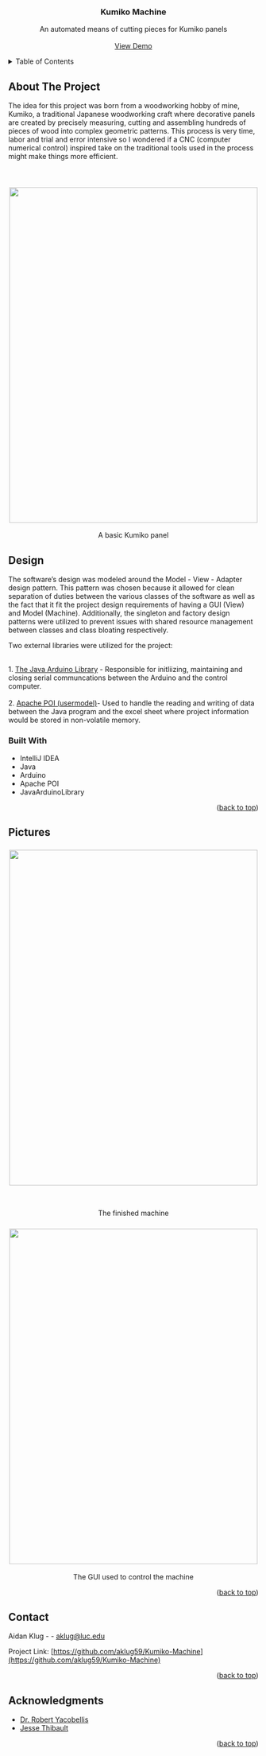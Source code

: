<!-- PROJECT LOGO -->

<h3 align="center">Kumiko Machine</h3>

  <p align="center">
    An automated means of cutting pieces for Kumiko panels
    <br />
    <br />
    <a href="https://www.youtube.com/watch?v=sn2D4_aM-SU&t=13s">View Demo</a>
  </p>
</div>



<!-- TABLE OF CONTENTS -->
<details>
  <summary>Table of Contents</summary>
  <ol>
    <li>
      <a href="#about-the-project">About The Project</a>
      <ul>
        <li><a href="#built-with">Built With</a></li>
      </ul>
    </li>
    <li>
      <a href="#getting-started">Getting Started</a>
      <ul>
        <li><a href="#prerequisites">Prerequisites</a></li>
        <li><a href="#installation">Installation</a></li>
      </ul>
    </li>
    <li><a href="#usage">Usage</a></li>
    <li><a href="#contact">Contact</a></li>
    <li><a href="#acknowledgments">Acknowledgments</a></li>
  </ol>
</details>



<!-- ABOUT THE PROJECT -->
## About The Project

<p>The idea for this project was born from a woodworking hobby of mine, Kumiko, a traditional Japanese woodworking craft where decorative panels are created by precisely measuring, cutting and assembling hundreds of pieces of wood into complex geometric patterns. This process is very time, labor and trial and error intensive so I wondered if a CNC (computer numerical control) inspired take on the traditional tools used in the process might make things more efficient.</p>
<br>
<h3 align="center"><img width="500" height="675" src="Images/Example Panel.jpg"></h3>
<p align="center">
A basic Kumiko panel



<!-- Design -->
## Design

<p>The software’s design was modeled around the Model - View - Adapter design pattern. This pattern was chosen because it allowed for clean separation of duties between the various classes of the software as well as the fact that it fit the project design requirements of having a GUI (View) and Model (Machine). Additionally, the singleton and factory design patterns were utilized to prevent issues with shared resource management between classes and class bloating respectively.<p/>
<p> Two external libraries were utilized for the project:<p/>
<br>
1. <a href="https://github.com/HirdayGupta/Java-Arduino-Communication-Library">The Java Arduino Library</a> - Responsible for initliizing, maintaining and closing serial communcations between the Arduino and the control computer.
<br>
<br>
2. <a href="https://poi.apache.org/apidocs/5.0/org/apache/poi/ss/usermodel/package-summary.html">Apache POI (usermodel)</a>- Used to handle the reading and writing of data between the Java program and the excel sheet where project information would be stored in non-volatile memory.
<br>


### Built With


* IntelliJ IDEA
* Java
* Arduino
* Apache POI
* JavaArduinoLibrary

<p align="right">(<a href="#readme-top">back to top</a>)</p>



<!-- USAGE EXAMPLES -->
## Pictures

<h3 align="center"><img width="500" height="675" src="Images/Machine"></h3>
<br>
<p align="center">
The finished machine
<h3 align="center"><img width="500" height="675" src="Images/Gui example picture"></h3>
<p align="center">
The GUI used to control the machine
<br>

<p align="right">(<a href="#readme-top">back to top</a>)</p>



<!-- CONTACT -->
## Contact

Aidan Klug -  - aklug@luc.edu

Project Link: [https://github.com/aklug59/Kumiko-Machine](https://github.com/aklug59/Kumiko-Machine)

<p align="right">(<a href="#readme-top">back to top</a>)</p>



<!-- ACKNOWLEDGMENTS -->
## Acknowledgments

* [Dr. Robert Yacobellis](https://github.com/ares09x)
* [Jesse Thibault](https://www.linkedin.com/in/thibaultjessej/)

<p align="right">(<a href="#readme-top">back to top</a>)</p>



<!-- MARKDOWN LINKS & IMAGES -->
<!-- https://www.markdownguide.org/basic-syntax/#reference-style-links -->
[contributors-shield]: https://img.shields.io/github/contributors/github_username/repo_name.svg?style=for-the-badge
[contributors-url]: https://github.com/github_username/repo_name/graphs/contributors
[forks-shield]: https://img.shields.io/github/forks/github_username/repo_name.svg?style=for-the-badge
[forks-url]: https://github.com/github_username/repo_name/network/members
[stars-shield]: https://img.shields.io/github/stars/github_username/repo_name.svg?style=for-the-badge
[stars-url]: https://github.com/github_username/repo_name/stargazers
[issues-shield]: https://img.shields.io/github/issues/github_username/repo_name.svg?style=for-the-badge
[issues-url]: https://github.com/github_username/repo_name/issues
[license-shield]: https://img.shields.io/github/license/github_username/repo_name.svg?style=for-the-badge
[license-url]: https://github.com/github_username/repo_name/blob/master/LICENSE.txt
[linkedin-shield]: https://img.shields.io/badge/-LinkedIn-black.svg?style=for-the-badge&logo=linkedin&colorB=555
[linkedin-url]: https://linkedin.com/in/linkedin_username
[MachinePic]: Images/Machine.jpg
[Next.js]: https://img.shields.io/badge/next.js-000000?style=for-the-badge&logo=nextdotjs&logoColor=white
[Next-url]: https://nextjs.org/
[React.js]: https://img.shields.io/badge/React-20232A?style=for-the-badge&logo=react&logoColor=61DAFB
[React-url]: https://reactjs.org/
[Vue.js]: https://img.shields.io/badge/Vue.js-35495E?style=for-the-badge&logo=vuedotjs&logoColor=4FC08D
[Vue-url]: https://vuejs.org/
[Angular.io]: https://img.shields.io/badge/Angular-DD0031?style=for-the-badge&logo=angular&logoColor=white
[Angular-url]: https://angular.io/
[Svelte.dev]: https://img.shields.io/badge/Svelte-4A4A55?style=for-the-badge&logo=svelte&logoColor=FF3E00
[Svelte-url]: https://svelte.dev/
[Laravel.com]: https://img.shields.io/badge/Laravel-FF2D20?style=for-the-badge&logo=laravel&logoColor=white
[Laravel-url]: https://laravel.com
[Bootstrap.com]: https://img.shields.io/badge/Bootstrap-563D7C?style=for-the-badge&logo=bootstrap&logoColor=white
[Bootstrap-url]: https://getbootstrap.com
[JQuery.com]: https://img.shields.io/badge/jQuery-0769AD?style=for-the-badge&logo=jquery&logoColor=white
[JQuery-url]: https://jquery.com 
